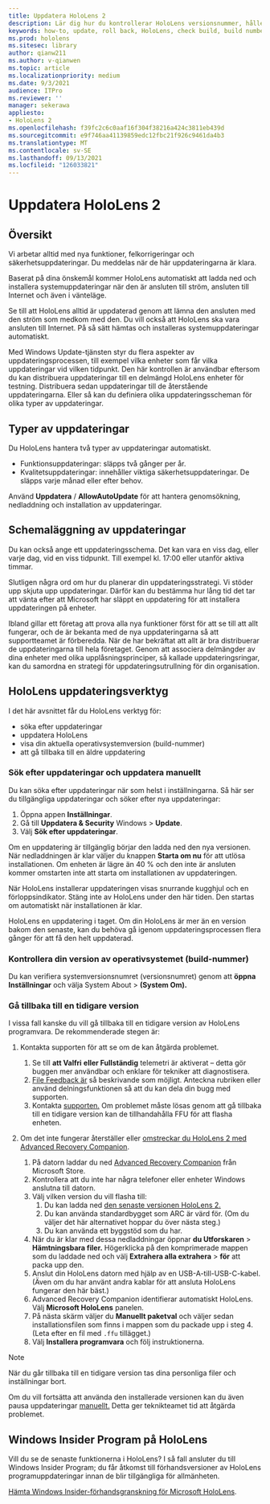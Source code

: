 ```yaml
---
title: Uppdatera HoloLens 2
description: Lär dig hur du kontrollerar HoloLens versionsnummer, håller dig uppdaterad med enhetsuppdateringar, ansluter till Insiders-programmet och återställ uppdateringar.
keywords: how-to, update, roll back, HoloLens, check build, build number
ms.prod: hololens
ms.sitesec: library
author: qianw211
ms.author: v-qianwen
ms.topic: article
ms.localizationpriority: medium
ms.date: 9/3/2021
audience: ITPro
ms.reviewer: ''
manager: sekerawa
appliesto:
- HoloLens 2
ms.openlocfilehash: f39fc2c6c0aaf16f304f38216a424c3811eb439d
ms.sourcegitcommit: e9f746aa41139859edc12fbc21f926c9461da4b3
ms.translationtype: MT
ms.contentlocale: sv-SE
ms.lasthandoff: 09/13/2021
ms.locfileid: "126033821"
---
```

# <a name="update-hololens-2"></a>Uppdatera HoloLens 2

## <a name="overview"></a>Översikt

Vi arbetar alltid med nya funktioner, felkorrigeringar och säkerhetsuppdateringar. Du meddelas när de här uppdateringarna är klara.

Baserat på dina önskemål kommer HoloLens automatiskt att ladda ned och installera systemuppdateringar när den är ansluten till ström, ansluten till Internet och även i vänteläge.

Se till att HoloLens alltid är uppdaterad genom att lämna den ansluten med den ström som medkom med den. Du vill också att HoloLens ska vara ansluten till Internet. På så sätt hämtas och installeras systemuppdateringar automatiskt. 

Med Windows Update-tjänsten styr du flera aspekter av uppdateringsprocessen, till exempel vilka enheter som får vilka uppdateringar vid vilken tidpunkt. Den här kontrollen är användbar eftersom du kan distribuera uppdateringar till en delmängd HoloLens enheter för testning. Distribuera sedan uppdateringar till de återstående uppdateringarna. Eller så kan du definiera olika uppdateringsscheman för olika typer av uppdateringar.

## <a name="types-of-updates"></a>Typer av uppdateringar

Du HoloLens hantera två typer av uppdateringar automatiskt. 

- Funktionsuppdateringar: släpps två gånger per år.
- Kvalitetsuppdateringar: innehåller viktiga säkerhetsuppdateringar. De släpps varje månad eller efter behov.

Använd **Uppdatera** / **AllowAutoUpdate** för att hantera genomsökning, nedladdning och installation av uppdateringar. 

## <a name="scheduling-updates"></a>Schemaläggning av uppdateringar

Du kan också ange ett uppdateringsschema. Det kan vara en viss dag, eller varje dag, vid en viss tidpunkt. Till exempel kl. 17:00 eller utanför aktiva timmar.

Slutligen några ord om hur du planerar din uppdateringsstrategi. Vi stöder upp skjuta upp uppdateringar. Därför kan du bestämma hur lång tid det tar att vänta efter att Microsoft har släppt en uppdatering för att installera uppdateringen på enheter.

Ibland gillar ett företag att prova alla nya funktioner först för att se till att allt fungerar, och de är bekanta med de nya uppdateringarna så att supportteamet är förberedda. När de har bekräftat att allt är bra distribuerar de uppdateringarna till hela företaget. Genom att associera delmängder av dina enheter med olika upplåsningsprinciper, så kallade uppdateringsringar, kan du samordna en strategi för uppdateringsutrullning för din organisation.

## <a name="hololens-update-tools"></a>HoloLens uppdateringsverktyg

I det här avsnittet får du HoloLens verktyg för:

- söka efter uppdateringar
- uppdatera HoloLens
- visa din aktuella operativsystemversion (build-nummer)
- att gå tillbaka till en äldre uppdatering

### <a name="check-for-updates-and-manually-update"></a>Sök efter uppdateringar och uppdatera manuellt

Du kan söka efter uppdateringar när som helst i inställningarna.  Så här ser du tillgängliga uppdateringar och söker efter nya uppdateringar:

1. Öppna appen **Inställningar**.
1. Gå till **Uppdatera & Security** Windows  >  **Update**.
1. Välj **Sök efter uppdateringar**.

Om en uppdatering är tillgänglig börjar den ladda ned den nya versionen. När nedladdningen är klar väljer du knappen **Starta om nu** för att utlösa installationen. Om enheten är lägre än 40 % och den inte är ansluten kommer omstarten inte att starta om installationen av uppdateringen.

När HoloLens installerar uppdateringen visas snurrande kugghjul och en förloppsindikator. Stäng inte av HoloLens under den här tiden. Den startas om automatiskt när installationen är klar.

HoloLens en uppdatering i taget.  Om din HoloLens är mer än en version bakom den senaste, kan du behöva gå igenom uppdateringsprocessen flera gånger för att få den helt uppdaterad.

### <a name="check-your-operating-system-version-build-number"></a>Kontrollera din version av operativsystemet (build-nummer)

Du kan verifiera systemversionsnumret (versionsnumret) genom att **öppna Inställningar** och välja System About   >  **(System Om).**

### <a name="go-back-to-a-previous-version"></a>Gå tillbaka till en tidigare version

I vissa fall kanske du vill gå tillbaka till en tidigare version av HoloLens programvara. De rekommenderade stegen är:

1. Kontakta supporten för att se om de kan åtgärda problemet.
    1. Se till **att Valfri** **eller Fullständig** telemetri är aktiverat – detta gör buggen mer användbar och enklare för tekniker att diagnostisera.
    1. [File Feedback är](hololens-feedback.md) så beskrivande som möjligt. Anteckna rubriken eller använd delningsfunktionen så att du kan dela din bugg med supporten.
    1. Kontakta [supporten.](https://aka.ms/hlsupport) Om problemet måste lösas genom att gå tillbaka till en tidigare version kan de tillhandahålla FFU för att flasha enheten.

1. Om det inte fungerar återställer eller [omstreckar du HoloLens 2 med Advanced Recovery Companion](hololens-recovery.md).
    1. På datorn laddar du ned [Advanced Recovery Companion](https://www.microsoft.com/p/advanced-recovery-companion/9p74z35sfrs8?activetab=pivot:overviewtab) från Microsoft Store.
    1. Kontrollera att du inte har några telefoner eller enheter Windows anslutna till datorn.
    1. Välj vilken version du vill flasha till:
        1. Du kan ladda ned [den senaste versionen HoloLens 2.](https://aka.ms/hololens2download)
        1. Du kan använda standardbygget som ARC är värd för. (Om du väljer det här alternativet hoppar du över nästa steg.)
        1. Du kan använda ett byggstöd som du har.
    1. När du är klar med dessa nedladdningar öppnar **du Utforskaren**  >  **Hämtningsbara filer.** Högerklicka på den komprimerade mappen som du laddade ned och välj **Extrahera alla extrahera**  >  **för** att packa upp den.
    1. Anslut din HoloLens datorn med hjälp av en USB-A-till-USB-C-kabel. (Även om du har använt andra kablar för att ansluta HoloLens fungerar den här bäst.)
    1. Advanced Recovery Companion identifierar automatiskt HoloLens. Välj **Microsoft HoloLens** panelen.
    1. På nästa skärm väljer du **Manuellt paketval** och väljer sedan installationsfilen som finns i mappen som du packade upp i steg 4. (Leta efter en fil med `.ffu` tillägget.)
    1. Välj **Installera programvara** och följ instruktionerna.

> [!NOTE]
> När du går tillbaka till en tidigare version tas dina personliga filer och inställningar bort.

Om du vill fortsätta att använda den installerade versionen kan du även pausa uppdateringar [manuellt.](hololens-updates.md#pause-updates-via-device) Detta ger teknikteamet tid att åtgärda problemet.

## <a name="windows-insider-program-on-hololens"></a>Windows Insider Program på HoloLens

Vill du se de senaste funktionerna i HoloLens?  I så fall ansluter du till Windows Insider Program; du får åtkomst till förhandsversioner av HoloLens programuppdateringar innan de blir tillgängliga för allmänheten.

[Hämta Windows Insider-förhandsgranskning för Microsoft HoloLens](hololens-insider.md).